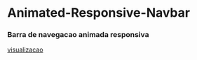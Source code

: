 # Animated-Responsive-Navbar
### Barra de navegacao animada responsiva
[visualizacao](https://ednotsheeran.github.io/Navbar-Animada-Responsiva/)
